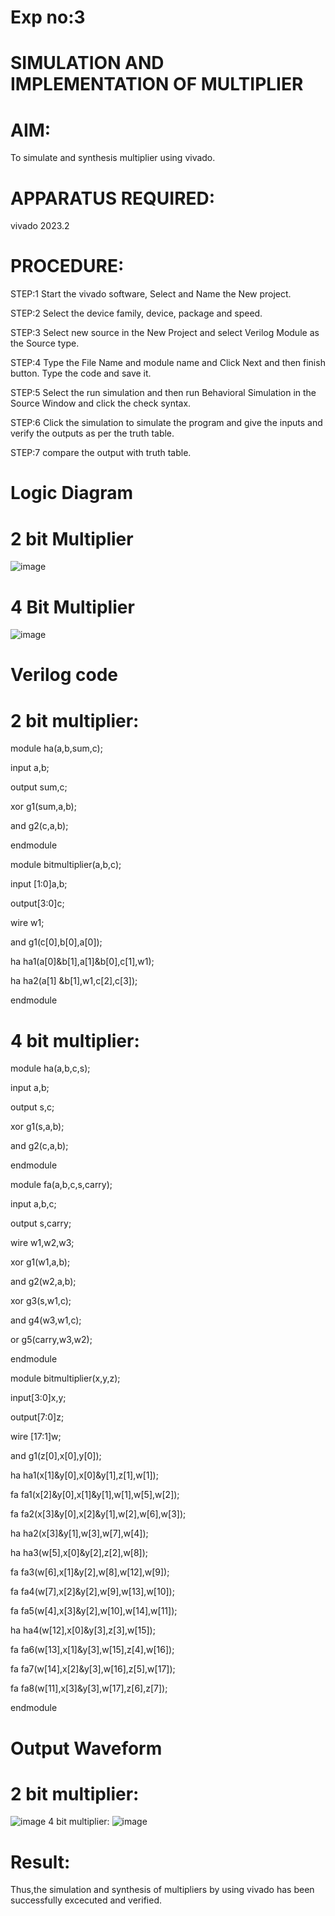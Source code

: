 # Exp no:3

# SIMULATION AND IMPLEMENTATION OF MULTIPLIER
# AIM:
To simulate and synthesis multiplier using vivado.

# APPARATUS REQUIRED:
vivado 2023.2
  
# PROCEDURE:
STEP:1 Start the vivado software, Select and Name the New project.

STEP:2 Select the device family, device, package and speed.

STEP:3 Select new source in the New Project and select Verilog Module as the Source type.

STEP:4 Type the File Name and module name and Click Next and then finish button. Type the code and save it.

STEP:5 Select the run simulation and then run Behavioral Simulation in the Source Window and click the check syntax.

STEP:6 Click the simulation to simulate the program and give the inputs and verify the outputs as per the truth table.

STEP:7 compare the output with truth table.

# Logic Diagram
# 2 bit Multiplier

![image](https://github.com/navaneethans/VLSI-LAB-EXP-3/assets/6987778/7713750f-65e6-41c0-8082-5005eac4031c)

# 4 Bit Multiplier

![image](https://github.com/navaneethans/VLSI-LAB-EXP-3/assets/6987778/d95215dd-8cf1-4e08-93cc-96adfdd7fbdc)


# Verilog code
# 2 bit multiplier:
module ha(a,b,sum,c);

input a,b;

output sum,c;

xor g1(sum,a,b);

and g2(c,a,b);

endmodule

module bitmultiplier(a,b,c);

input [1:0]a,b;

output[3:0]c;

wire w1;

and g1(c[0],b[0],a[0]);

ha ha1(a[0]&b[1],a[1]&b[0],c[1],w1);

ha ha2(a[1] &b[1],w1,c[2],c[3]);

endmodule

# 4 bit multiplier:
module ha(a,b,c,s);

input a,b;

output s,c;

xor g1(s,a,b);

and g2(c,a,b);

endmodule

module fa(a,b,c,s,carry);

input a,b,c;

output s,carry;

wire w1,w2,w3;

xor g1(w1,a,b);

and g2(w2,a,b);

xor g3(s,w1,c);

and g4(w3,w1,c);

or g5(carry,w3,w2);

endmodule

module bitmultiplier(x,y,z);

input[3:0]x,y;

output[7:0]z;

wire [17:1]w;

and g1(z[0],x[0],y[0]);

ha ha1(x[1]&y[0],x[0]&y[1],z[1],w[1]);

fa fa1(x[2]&y[0],x[1]&y[1],w[1],w[5],w[2]);

fa fa2(x[3]&y[0],x[2]&y[1],w[2],w[6],w[3]);

ha ha2(x[3]&y[1],w[3],w[7],w[4]);

ha ha3(w[5],x[0]&y[2],z[2],w[8]);

fa fa3(w[6],x[1]&y[2],w[8],w[12],w[9]);

fa fa4(w[7],x[2]&y[2],w[9],w[13],w[10]);

fa fa5(w[4],x[3]&y[2],w[10],w[14],w[11]);

ha ha4(w[12],x[0]&y[3],z[3],w[15]);

fa fa6(w[13],x[1]&y[3],w[15],z[4],w[16]);

fa fa7(w[14],x[2]&y[3],w[16],z[5],w[17]);

fa fa8(w[11],x[3]&y[3],w[17],z[6],z[7]);

endmodule

# Output Waveform
# 2 bit multiplier:
![image](https://github.com/maha0213/VLSI-LAB-EXP-3/assets/159602131/a9ac30d1-f95e-4032-9d3d-4660035b939d)
4 bit multiplier:
![image](https://github.com/maha0213/VLSI-LAB-EXP-3/assets/159602131/098d8919-6e70-4f89-a9ad-d3bf0da239c8)

# Result:
Thus,the simulation and synthesis of multipliers by using vivado has been successfully excecuted and verified.










